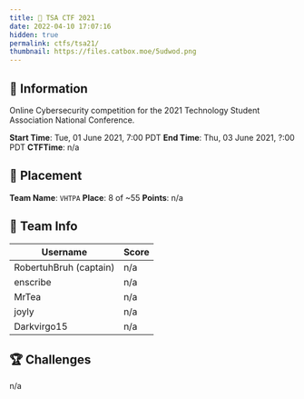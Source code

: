 ```yaml
---
title: 💾 TSA CTF 2021
date: 2022-04-10 17:07:16
hidden: true
permalink: ctfs/tsa21/
thumbnail: https://files.catbox.moe/5udwod.png
---
```

## 📜 Information

Online Cybersecurity competition for the 2021 Technology Student Association National Conference.

**Start Time**: Tue, 01 June 2021, 7:00 PDT
**End Time**:  Thu, 03 June 2021, ?:00 PDT
**CTFTime**: n/a

## 🥇 Placement

**Team Name**: `VHTPA`
**Place**: 8 of ~55
**Points**: n/a

## 👥 Team Info

| Username               | Score  |
|------------------------|--------|
| RobertuhBruh (captain) | n/a    |
| enscribe               | n/a    |
| MrTea                  | n/a    |
| joyly                  | n/a    |
| Darkvirgo15            | n/a    |

## 🏆 Challenges

n/a
